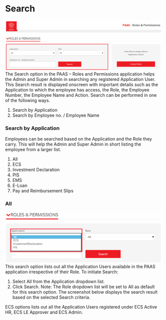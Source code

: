 <!-- TITLE: Search -->
<!-- SUBTITLE: A quick summary of Search -->

# Search
![Rp 11](/uploads/rp-11.png "Rp 11")
The Search option in the PAAS – Roles and Permissions application helps the Admin and Super Admin in searching any registered Application User. This Search result is displayed onscreen with important details such as the Application to which the employee has access, the Role, the Employee Number, the Employee Name and Action. Search can be performed in one of the following ways.
1.	Search by Application
2.	Search by Employee no. / Employee Name

### Search by Application
Employees can be searched based on the Application and the Role they carry. This will help the Admin and Super Admin in short listing the employee from a larger list.
1.	All
2.	ECS
3.	Investment Declaration
4.	PIS
5.	EMS
6.	E-Loan
7.	Pay and Reimbursement Slips

### All

![Rp 12](/uploads/rp-12.png "Rp 12")
This search option lists out all the Application Users available in the PAAS application irrespective of their Role.
To initiate Search:
1.	Select All from the Application dropdown list.
2.	Click Search.
Note: The Role dropdown list will be set to All as default for this search option.
The screenshot below displays the search result based on the selected Search criteria.


ECS options lists out all the Application Users registered under ECS Active HR, ECS LE Approver and ECS Admin.